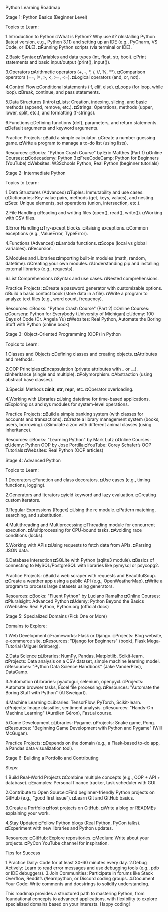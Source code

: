 Python Learning Roadmap

Stage 1: Python Basics (Beginner Level)

Topics to Learn:

1.Introduction to Python
◘What is Python? Why use it?
◘Installing Python (latest version, e.g., Python 3.11) and setting up an IDE (e.g., PyCharm, VS Code, or IDLE).
◘Running Python scripts (via terminal or IDE).

2.Basic Syntax
◘Variables and data types (int, float, str, bool).
◘Print statements and basic input/output (print(), input()).

3.Operators
◘Arithmetic operators (+, -, *, /, //, %, **).
◘Comparison operators (==, !=, >, <, >=, <=).
◘Logical operators (and, or, not).

4.Control Flow
◘Conditional statements (if, elif, else).
◘Loops (for loop, while loop).
◘Break, continue, and pass statements.

5.Data Structures (Intro)
◘Lists: Creation, indexing, slicing, and basic methods (append, remove, etc.).
◘Strings: Operations, methods (upper, lower, split, etc.), and formatting (f-strings).

6.Functions
◘Defining functions (def), parameters, and return statements.
◘Default arguments and keyword arguments.

Practice Projects:
◘Build a simple calculator.
◘Create a number guessing game.
◘Write a program to manage a to-do list (using lists).

Resources:
◘Books: "Python Crash Course" by Eric Matthes (Part 1)
◘Online Courses:
    ◘Codecademy: Python 3
    ◘FreeCodeCamp: Python for Beginners (YouTube)
◘Websites: W3Schools Python, Real Python (beginner tutorials)

Stage 2: Intermediate Python

Topics to Learn:

1.Data Structures (Advanced)
◘Tuples: Immutability and use cases.
◘Dictionaries: Key-value pairs, methods (get, keys, values), and nesting.
◘Sets: Unique elements, set operations (union, intersection, etc.).

2.File Handling
◘Reading and writing files (open(), read(), write()).
◘Working with CSV files.

3.Error Handling
◘Try-except blocks.
◘Raising exceptions.
◘Common exceptions (e.g., ValueError, TypeError).

4.Functions (Advanced)
◘Lambda functions.
◘Scope (local vs global variables).
◘Recursion.

5.Modules and Libraries
◘Importing built-in modules (math, random, datetime).
◘Creating your own modules.
◘Understanding pip and installing external libraries (e.g., requests).

6.List Comprehensions
◘Syntax and use cases.
◘Nested comprehensions.

Practice Projects:
◘Create a password generator with customizable options.
◘Build a basic contact book (store data in a file).
◘Write a program to analyze text files (e.g., word count, frequency).

Resources:
◘Books: "Python Crash Course" (Part 2)
◘Online Courses:
    ◘Coursera: Python for Everybody (University of Michigan)
    ◘Udemy: 100 Days of Code (Dr. Angela Yu)
◘Websites: Real Python, Automate the Boring Stuff with Python (online book)

Stage 3: Object-Oriented Programming (OOP) in Python

Topics to Learn:

1.Classes and Objects
◘Defining classes and creating objects.
◘Attributes and methods.

2.OOP Principles
◘Encapsulation (private attributes with _ or __).
◘Inheritance (single and multiple).
◘Polymorphism.
◘Abstraction (using abstract base classes).

3.Special Methods
◘__init__, __str__, __repr__, etc.
◘Operator overloading.

4.Working with Libraries
◘Using datetime for time-based applications.
◘Exploring os and sys modules for system-level operations.

Practice Projects:
◘Build a simple banking system (with classes for accounts and transactions).
◘Create a library management system (books, users, borrowing).
◘Simulate a zoo with different animal classes (using inheritance).

Resources:
◘Books: "Learning Python" by Mark Lutz
◘Online Courses:
    ◘Udemy: Python OOP by Jose Portilla
    ◘YouTube: Corey Schafer’s OOP Tutorials
◘Websites: Real Python (OOP articles)

Stage 4: Advanced Python

Topics to Learn:

1.Decorators
◘Function and class decorators.
◘Use cases (e.g., timing functions, logging).

2.Generators and Iterators
◘yield keyword and lazy evaluation.
◘Creating custom iterators.

3.Regular Expressions (Regex)
◘Using the re module.
◘Pattern matching, searching, and substitution.

4.Multithreading and Multiprocessing
◘Threading module for concurrent execution.
◘Multiprocessing for CPU-bound tasks.
◘Avoiding race conditions (locks).

5.Working with APIs
◘Using requests to fetch data from APIs.
◘Parsing JSON data.

6.Database Interaction
◘SQLite with Python (sqlite3 module).
◘Basics of connecting to MySQL/PostgreSQL with libraries like pymysql or psycopg2.

Practice Projects:
◘Build a web scraper with requests and BeautifulSoup.
◘Create a weather app using a public API (e.g., OpenWeatherMap).
◘Write a program to process large datasets using generators.

Resources:
◘Books: "Fluent Python" by Luciano Ramalho
◘Online Courses:
    ◘Pluralsight: Advanced Python
    ◘Udemy: Python Beyond the Basics
◘Websites: Real Python, Python.org (official docs)

Stage 5: Specialized Domains (Pick One or More)

Domains to Explore:

1.Web Development
◘Frameworks: Flask or Django.
◘Projects: Blog website, e-commerce site.
◘Resources: "Django for Beginners" (book), Flask Mega-Tutorial (Miguel Grinberg).

2.Data Science
◘Libraries: NumPy, Pandas, Matplotlib, Scikit-learn.
◘Projects: Data analysis on a CSV dataset, simple machine learning model.
◘Resources: "Python Data Science Handbook" (Jake VanderPlas), DataCamp.

3.Automation
◘Libraries: pyautogui, selenium, openpyxl.
◘Projects: Automate browser tasks, Excel file processing.
◘Resources: "Automate the Boring Stuff with Python" (Al Sweigart).

4.Machine Learning
◘Libraries: TensorFlow, PyTorch, Scikit-learn.
◘Projects: Image classifier, sentiment analysis.
◘Resources: "Hands-On Machine Learning" (Aurélien Géron), Fast.ai course.

5.Game Development
◘Libraries: Pygame.
◘Projects: Snake game, Pong.
◘Resources: "Beginning Game Development with Python and Pygame" (Will McGugan).

Practice Projects:
◘Depends on the domain (e.g., a Flask-based to-do app, a Pandas data visualization tool).

Stage 6: Building a Portfolio and Contributing

Steps:

1.Build Real-World Projects
◘Combine multiple concepts (e.g., OOP + API + database).
◘Examples: Personal finance tracker, task scheduler with GUI.

2.Contribute to Open Source
◘Find beginner-friendly Python projects on GitHub (e.g., “good first issue”).
◘Learn Git and GitHub basics.

3.Create a Portfolio
◘Host projects on GitHub.
◘Write a blog or READMEs explaining your work.

4.Stay Updated
◘Follow Python blogs (Real Python, PyCon talks).
◘Experiment with new libraries and Python updates.

Resources:
◘GitHub: Explore repositories.
◘Medium: Write about your projects.
◘PyCon YouTube channel for inspiration.

Tips for Success

1.Practice Daily: Code for at least 30-60 minutes every day.
2.Debug Actively: Learn to read error messages and use debugging tools (e.g., pdb or IDE debuggers).
3.Join Communities: Participate in forums like Stack Overflow, Reddit’s r/learnpython, or Discord coding groups.
4.Document Your Code: Write comments and docstrings to solidify understanding.

This roadmap provides a structured path to mastering Python, from foundational concepts to advanced applications, with flexibility to explore specialized domains based on your interests. Happy coding!